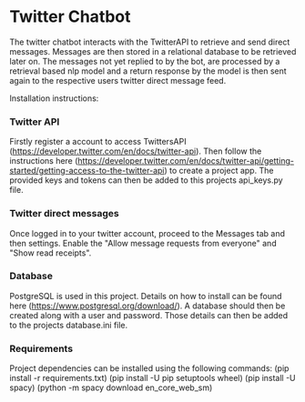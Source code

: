 # Twitter Chatbot
The twitter chatbot interacts with the TwitterAPI to retrieve and send direct messages. Messages are then stored in a relational database to be retrieved later on. The messages not yet replied to by the bot, are processed by a retrieval based nlp model and a return response by the model is then sent again to the respective users twitter direct message feed.

Installation instructions:

### Twitter API
Firstly register a account to access TwittersAPI (https://developer.twitter.com/en/docs/twitter-api). Then follow the instructions here (https://developer.twitter.com/en/docs/twitter-api/getting-started/getting-access-to-the-twitter-api) to create a project app. The provided keys and tokens can then be added to this projects api_keys.py file.


### Twitter direct messages
Once logged in to your twitter account, proceed to the Messages tab and then settings. Enable the "Allow message requests from everyone" and "Show read receipts". 


### Database
PostgreSQL is used in this project. Details on how to install can be found here (https://www.postgresql.org/download/). A database should then be created along with a user and password. Those details can then be added to the projects database.ini file. 

### Requirements
Project dependencies can be installed using the following commands:
(pip install -r requirements.txt)
(pip install -U pip setuptools wheel)
(pip install -U spacy)
(python -m spacy download en_core_web_sm)


